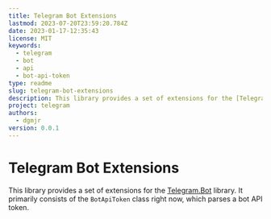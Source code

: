 ```yaml
---
title: Telegram Bot Extensions
lastmod: 2023-07-20T23:59:20.784Z
date: 2023-01-17-12:35:43
license: MIT
keywords:
  - telegram
  - bot
  - api
  - bot-api-token
type: readme
slug: telegram-bot-extensions
description: This library provides a set of extensions for the [Telegram.Bot](https://github.com/TelegramBots/Telegram.Bot) library.  It primarily consists of the `BotApiToken` class right now, which parses a bot API token.
project: telegram
authors:
  - dgmjr
version: 0.0.1
---
```


# Telegram Bot Extensions

This library provides a set of extensions for the [Telegram.Bot](https://github.com/TelegramBots/Telegram.Bot) library.  It primarily consists of the `BotApiToken` class right now, which parses a bot API token.
